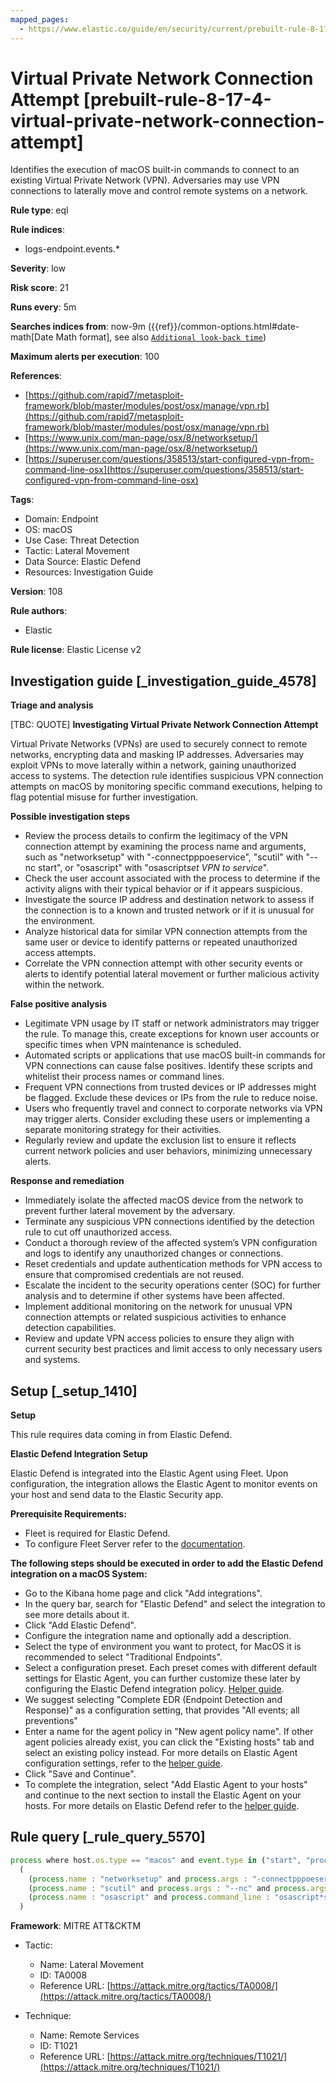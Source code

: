 ```yaml
---
mapped_pages:
  - https://www.elastic.co/guide/en/security/current/prebuilt-rule-8-17-4-virtual-private-network-connection-attempt.html
---
```


# Virtual Private Network Connection Attempt [prebuilt-rule-8-17-4-virtual-private-network-connection-attempt]

Identifies the execution of macOS built-in commands to connect to an existing Virtual Private Network (VPN). Adversaries may use VPN connections to laterally move and control remote systems on a network.

**Rule type**: eql

**Rule indices**:

* logs-endpoint.events.*

**Severity**: low

**Risk score**: 21

**Runs every**: 5m

**Searches indices from**: now-9m ({{ref}}/common-options.html#date-math[Date Math format], see also [`Additional look-back time`](docs-content://solutions/security/detect-and-alert/create-detection-rule.md#rule-schedule))

**Maximum alerts per execution**: 100

**References**:

* [https://github.com/rapid7/metasploit-framework/blob/master/modules/post/osx/manage/vpn.rb](https://github.com/rapid7/metasploit-framework/blob/master/modules/post/osx/manage/vpn.rb)
* [https://www.unix.com/man-page/osx/8/networksetup/](https://www.unix.com/man-page/osx/8/networksetup/)
* [https://superuser.com/questions/358513/start-configured-vpn-from-command-line-osx](https://superuser.com/questions/358513/start-configured-vpn-from-command-line-osx)

**Tags**:

* Domain: Endpoint
* OS: macOS
* Use Case: Threat Detection
* Tactic: Lateral Movement
* Data Source: Elastic Defend
* Resources: Investigation Guide

**Version**: 108

**Rule authors**:

* Elastic

**Rule license**: Elastic License v2

## Investigation guide [_investigation_guide_4578]

**Triage and analysis**

[TBC: QUOTE]
**Investigating Virtual Private Network Connection Attempt**

Virtual Private Networks (VPNs) are used to securely connect to remote networks, encrypting data and masking IP addresses. Adversaries may exploit VPNs to move laterally within a network, gaining unauthorized access to systems. The detection rule identifies suspicious VPN connection attempts on macOS by monitoring specific command executions, helping to flag potential misuse for further investigation.

**Possible investigation steps**

* Review the process details to confirm the legitimacy of the VPN connection attempt by examining the process name and arguments, such as "networksetup" with "-connectpppoeservice", "scutil" with "--nc start", or "osascript" with "osascript*set VPN to service*".
* Check the user account associated with the process to determine if the activity aligns with their typical behavior or if it appears suspicious.
* Investigate the source IP address and destination network to assess if the connection is to a known and trusted network or if it is unusual for the environment.
* Analyze historical data for similar VPN connection attempts from the same user or device to identify patterns or repeated unauthorized access attempts.
* Correlate the VPN connection attempt with other security events or alerts to identify potential lateral movement or further malicious activity within the network.

**False positive analysis**

* Legitimate VPN usage by IT staff or network administrators may trigger the rule. To manage this, create exceptions for known user accounts or specific times when VPN maintenance is scheduled.
* Automated scripts or applications that use macOS built-in commands for VPN connections can cause false positives. Identify these scripts and whitelist their process names or command lines.
* Frequent VPN connections from trusted devices or IP addresses might be flagged. Exclude these devices or IPs from the rule to reduce noise.
* Users who frequently travel and connect to corporate networks via VPN may trigger alerts. Consider excluding these users or implementing a separate monitoring strategy for their activities.
* Regularly review and update the exclusion list to ensure it reflects current network policies and user behaviors, minimizing unnecessary alerts.

**Response and remediation**

* Immediately isolate the affected macOS device from the network to prevent further lateral movement by the adversary.
* Terminate any suspicious VPN connections identified by the detection rule to cut off unauthorized access.
* Conduct a thorough review of the affected system’s VPN configuration and logs to identify any unauthorized changes or connections.
* Reset credentials and update authentication methods for VPN access to ensure that compromised credentials are not reused.
* Escalate the incident to the security operations center (SOC) for further analysis and to determine if other systems have been affected.
* Implement additional monitoring on the network for unusual VPN connection attempts or related suspicious activities to enhance detection capabilities.
* Review and update VPN access policies to ensure they align with current security best practices and limit access to only necessary users and systems.


## Setup [_setup_1410]

**Setup**

This rule requires data coming in from Elastic Defend.

**Elastic Defend Integration Setup**

Elastic Defend is integrated into the Elastic Agent using Fleet. Upon configuration, the integration allows the Elastic Agent to monitor events on your host and send data to the Elastic Security app.

**Prerequisite Requirements:**

* Fleet is required for Elastic Defend.
* To configure Fleet Server refer to the [documentation](docs-content://reference/ingestion-tools/fleet/fleet-server.md).

**The following steps should be executed in order to add the Elastic Defend integration on a macOS System:**

* Go to the Kibana home page and click "Add integrations".
* In the query bar, search for "Elastic Defend" and select the integration to see more details about it.
* Click "Add Elastic Defend".
* Configure the integration name and optionally add a description.
* Select the type of environment you want to protect, for MacOS it is recommended to select "Traditional Endpoints".
* Select a configuration preset. Each preset comes with different default settings for Elastic Agent, you can further customize these later by configuring the Elastic Defend integration policy. [Helper guide](docs-content://solutions/security/configure-elastic-defend/configure-an-integration-policy-for-elastic-defend.md).
* We suggest selecting "Complete EDR (Endpoint Detection and Response)" as a configuration setting, that provides "All events; all preventions"
* Enter a name for the agent policy in "New agent policy name". If other agent policies already exist, you can click the "Existing hosts" tab and select an existing policy instead. For more details on Elastic Agent configuration settings, refer to the [helper guide](docs-content://reference/ingestion-tools/fleet/agent-policy.md).
* Click "Save and Continue".
* To complete the integration, select "Add Elastic Agent to your hosts" and continue to the next section to install the Elastic Agent on your hosts. For more details on Elastic Defend refer to the [helper guide](docs-content://solutions/security/configure-elastic-defend/install-elastic-defend.md).


## Rule query [_rule_query_5570]

```js
process where host.os.type == "macos" and event.type in ("start", "process_started") and
  (
    (process.name : "networksetup" and process.args : "-connectpppoeservice") or
    (process.name : "scutil" and process.args : "--nc" and process.args : "start") or
    (process.name : "osascript" and process.command_line : "osascript*set VPN to service*")
  )
```

**Framework**: MITRE ATT&CKTM

* Tactic:

    * Name: Lateral Movement
    * ID: TA0008
    * Reference URL: [https://attack.mitre.org/tactics/TA0008/](https://attack.mitre.org/tactics/TA0008/)

* Technique:

    * Name: Remote Services
    * ID: T1021
    * Reference URL: [https://attack.mitre.org/techniques/T1021/](https://attack.mitre.org/techniques/T1021/)



